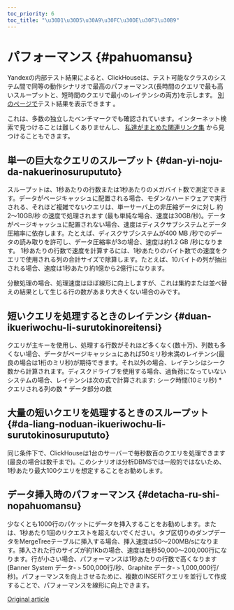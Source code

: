 ```yaml
---
toc_priority: 6
toc_title: "\u30D1\u30D5\u30A9\u30FC\u30DE\u30F3\u30B9"
---
```


# パフォーマンス {#pahuomansu}

Yandexの内部テスト結果によると、ClickHouseは、テスト可能なクラスのシステム間で同等の動作シナリオで最高のパフォーマンス(長時間のクエリで最も高いスループットと、短時間のクエリで最小のレイテンシの両方)を示します。 [別のページで](https://clickhouse.yandex/benchmark/dbms/)テスト結果を表示できます 。

これは、多数の独立したベンチマークでも確認されています。インターネット検索で見つけることは難しくありませんし、 [私達がまとめた関連リンク集](https://clickhouse.yandex/#independent-benchmarks) から見つけることもできます。

## 単一の巨大なクエリのスループット {#dan-yi-noju-da-nakuerinosurupututo}

スループットは、1秒あたりの行数または1秒あたりのメガバイト数で測定できます。データがページキャッシュに配置される場合、モダンなハードウェアで実行される、それほど複雑でないクエリは、単一サーバ上の非圧縮データに対し 約2〜10GB/秒 の速度で処理されます (最も単純な場合、速度は30GB/秒)。データがページキャッシュに配置されない場合、速度はディスクサブシステムとデータ圧縮率に依存します。たとえば、ディスクサブシステムが400 MB /秒でのデータの読み取りを許可し、データ圧縮率が3の場合、速度は約1.2 GB /秒になります。 1秒あたりの行数で速度を計算するには、1秒あたりのバイト数での速度をクエリで使用される列の合計サイズで除算します。たとえば、10バイトの列が抽出される場合、速度は1秒あたり約1億から2億行になります。

分散処理の場合、処理速度はほぼ線形に向上しますが、これは集約または並べ替えの結果として生じる行の数があまり大きくない場合のみです。

## 短いクエリを処理するときのレイテンシ {#duan-ikueriwochu-li-surutokinoreitensi}

クエリが主キーを使用し、処理する行数がそれほど多くなく(数十万)、列数も多くない場合、データがページキャッシュにあれば50ミリ秒未満のレイテンシ(最良の場合は1桁のミリ秒)が期待できます。それ以外の場合、レイテンシはシーク数から計算されます。ディスクドライブを使用する場合、過負荷になっていないシステムの場合、レイテンシは次の式で計算されます: シーク時間(10ミリ秒) \* クエリされる列の数 \* データ部分の数

## 大量の短いクエリを処理するときのスループット {#da-liang-noduan-ikueriwochu-li-surutokinosurupututo}

同じ条件下で、ClickHouseは1台のサーバーで毎秒数百のクエリを処理できます(最良の場合は数千まで)。このシナリオは分析DBMSでは一般的ではないため、1秒あたり最大100クエリを想定することをお勧めします。

## データ挿入時のパフォーマンス {#detacha-ru-shi-nopahuomansu}

少なくとも1000行のパケットにデータを挿入することをお勧めします。または、1秒あたり1回のリクエストを超えないでください。タブ区切りのダンプデータをMergeTreeテーブルに挿入する場合、挿入速度は50〜200MB/sになります。挿入された行のサイズが約1Kbの場合、速度は毎秒50,000〜200,000行になります。行が小さい場合、パフォーマンスは1秒あたりの行数で高くなります(Banner System データ- `>` 500,000行/秒、Graphite データ- `>` 1,000,000行/秒)。パフォーマンスを向上させるために、複数のINSERTクエリを並行して作成することで、パフォーマンスを線形に向上できます。

[Original article](https://clickhouse.yandex/docs/ja/introduction/performance/) <!--hide-->

